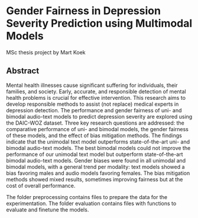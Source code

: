 # Gender Fairness in Depression Severity Prediction using Multimodal Models
MSc thesis project by Mart Koek

## Abstract 
Mental health illnesses cause significant suffering for individuals, their families, and society. Early, accurate, and responsible detection of mental health problems is crucial for effective intervention. This research aims to develop responsible methods to assist (not replace) medical experts in depression detection. The performance and gender fairness of uni- and bimodal audio-text models to predict depression severity are explored using the DAIC-WOZ dataset. Three key research questions are addressed: the comparative performance of uni- and bimodal models, the gender fairness of these models, and the effect of bias mitigation methods. The findings indicate that the unimodal text model outperforms state-of-the-art uni- and bimodal audio-text models. The best bimodal models could not improve the performance of our unimodal text model but outperform state-of-the-art bimodal audio-text models. Gender biases were found in all unimodal and bimodal models, with a general trend per modality: text models showed a bias favoring males and audio models favoring females. The bias mitigation methods showed mixed results, sometimes improving fairness but at the cost of overall performance.

The folder preprocessing contains files to prepare the data for the experimentation.
The folder evaluation contains files with functions to evaluate and finetune the models.

